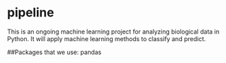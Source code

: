 # pipeline
This is an ongoing machine learning project for analyzing biological data in Python. It will apply machine learning methods to classify and predict.

##Packages that we use: pandas